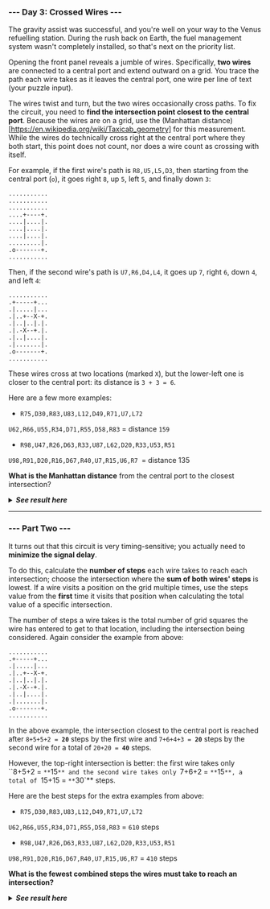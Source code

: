 ﻿### --- Day 3: Crossed Wires ---

The gravity assist was successful, and you're well on your way to the Venus 
refuelling station. During the rush back on Earth, the fuel management
system wasn't completely installed, so that's next on the priority list.

Opening the front panel reveals a jumble of wires. Specifically, **two wires**
are connected to a central port and extend outward on a grid. You trace the
path each wire takes as it leaves the central port, one wire per line of
text (your puzzle input).

The wires twist and turn, but the two wires occasionally cross paths. To 
fix the circuit, you need to **find the intersection point closest to the
central port**. Because the wires are on a grid, use the (Manhattan distance)[https://en.wikipedia.org/wiki/Taxicab_geometry] 
for this measurement. While the wires do technically cross right at the
central port where they both start, this point does not count, nor does a
wire count as crossing with itself.

For example, if the first wire's path is `R8,U5,L5,D3`, then starting from 
the central port (`o`), it goes right `8`, up `5`, left `5`, and finally down `3`:

	...........
	...........
	...........
	....+----+.
	....|....|.
	....|....|.
	....|....|.
	.........|.
	.o-------+.
	...........

Then, if the second wire's path is `U7,R6,D4,L4`, it goes up `7`, right `6`, down `4`, and left `4`:

	...........
	.+-----+...
	.|.....|...
	.|..+--X-+.
	.|..|..|.|.
	.|.-X--+.|.
	.|..|....|.
	.|.......|.
	.o-------+.
	...........

These wires cross at two locations (marked `X`), but the lower-left one is
closer to the central port: its distance is `3 + 3 = 6`.

Here are a few more examples:

- `R75,D30,R83,U83,L12,D49,R71,U7,L72`

`U62,R66,U55,R34,D71,R55,D58,R83` = distance `159`

- `R98,U47,R26,D63,R33,U87,L62,D20,R33,U53,R51`

`U98,R91,D20,R16,D67,R40,U7,R15,U6,R7 `= distance 135

**What is the Manhattan distance** from the central port to the closest intersection?

<details>
  <summary><strong><em>See result here</em></strong></summary>
		Your puzzle answer was <strong><em>221</em></strong>.

</details>

---

### --- Part Two ---

It turns out that this circuit is very timing-sensitive; you actually need 
to **minimize the signal delay**.

To do this, calculate the **number of steps** each wire takes to reach each 
intersection; choose the intersection where the **sum of both wires' steps** is 
lowest. If a wire visits a position on the grid multiple times, use the
steps value from the **first** time it visits that position when 
calculating the total value of a specific intersection.

The number of steps a wire takes is the total number of grid squares the 
wire has entered to get to that location, including the intersection being 
considered. Again consider the example from above:

	...........
	.+-----+...
	.|.....|...
	.|..+--X-+.
	.|..|..|.|.
	.|.-X--+.|.
	.|..|....|.
	.|.......|.
	.o-------+.
	...........

In the above example, the intersection closest to the central port is 
reached after `8+5+5+2 = `**`20`** steps by the first wire and `7+6+4+3 = `**`20`** steps by the second wire for a total of `20+20 = `**`40`** steps.

However, the top-right intersection is better: the first wire takes only
``8+5+2 = `**`15`** and the second wire takes only `7+6+2 = `**`15`**, a total of `15+15 = `**`30`** steps.

Here are the best steps for the extra examples from above:

- `R75,D30,R83,U83,L12,D49,R71,U7,L72`

`U62,R66,U55,R34,D71,R55,D58,R83` = `610` steps

- `R98,U47,R26,D63,R33,U87,L62,D20,R33,U53,R51`

`U98,R91,D20,R16,D67,R40,U7,R15,U6,R7` = `410` steps

**What is the fewest combined steps the wires must take to reach an intersection?**

<details>
  <summary><strong><em>See result here</em></strong></summary>
		Your puzzle answer was <strong><em>18542</em></strong>.

</details>